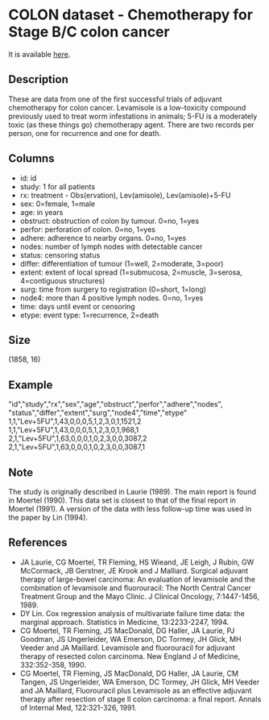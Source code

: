 # COLON dataset - Chemotherapy for Stage B/C colon cancer

It is available [here](https://vincentarelbundock.github.io/Rdatasets/datasets.html).

## Description

These are data from one of the first successful trials of adjuvant chemotherapy for colon cancer. Levamisole is a low-toxicity compound previously used to treat worm infestations in animals; 5-FU is a moderately toxic (as these things go) chemotherapy agent. There are two records per person, one for recurrence and one for death.

## Columns

- id: id
- study: 1 for all patients
- rx: treatment - Obs(ervation), Lev(amisole), Lev(amisole)+5-FU
- sex: 0=female, 1=male
- age: in years
- obstruct: obstruction of colon by tumour. 0=no, 1=yes
- perfor: perforation of colon. 0=no, 1=yes
- adhere: adherence to nearby organs. 0=no, 1=yes
- nodes: number of lymph nodes with detectable cancer
- status: censoring status
- differ: differentiation of tumour (1=well, 2=moderate, 3=poor)
- extent: extent of local spread (1=submucosa, 2=muscle, 3=serosa, 4=contiguous structures)
- surg: time from surgery to registration (0=short, 1=long)
- node4: more than 4 positive lymph nodes. 0=no, 1=yes
- time: days until event or censoring
- etype: event type: 1=recurrence, 2=death

## Size

(1858, 16)

## Example

"id","study","rx","sex","age","obstruct","perfor","adhere","nodes", \
"status","differ","extent","surg","node4","time","etype"
1,1,"Lev+5FU",1,43,0,0,0,5,1,2,3,0,1,1521,2
1,1,"Lev+5FU",1,43,0,0,0,5,1,2,3,0,1,968,1
2,1,"Lev+5FU",1,63,0,0,0,1,0,2,3,0,0,3087,2
2,1,"Lev+5FU",1,63,0,0,0,1,0,2,3,0,0,3087,1

## Note

The study is originally described in Laurie (1989). The main report is found in Moertel (1990). This data set is closest to that of the final report in Moertel (1991). A version of the data with less follow-up time was used in the paper by Lin (1994).

## References

- JA Laurie, CG Moertel, TR Fleming, HS Wieand, JE Leigh, J Rubin, GW McCormack, JB Gerstner, JE Krook and J Malliard. Surgical adjuvant therapy of large-bowel carcinoma: An evaluation of levamisole and the combination of levamisole and fluorouracil: The North Central Cancer Treatment Group and the Mayo Clinic. J Clinical Oncology, 7:1447-1456, 1989.
- DY Lin. Cox regression analysis of multivariate failure time data: the marginal approach. Statistics in Medicine, 13:2233-2247, 1994.
- CG Moertel, TR Fleming, JS MacDonald, DG Haller, JA Laurie, PJ Goodman, JS Ungerleider, WA Emerson, DC Tormey, JH Glick, MH Veeder and JA Maillard. Levamisole and fluorouracil for adjuvant therapy of resected colon carcinoma. New England J of Medicine, 332:352-358, 1990.
- CG Moertel, TR Fleming, JS MacDonald, DG Haller, JA Laurie, CM Tangen, JS Ungerleider, WA Emerson, DC Tormey, JH Glick, MH Veeder and JA Maillard, Fluorouracil plus Levamisole as an effective adjuvant therapy after resection of stage II colon carcinoma: a final report. Annals of Internal Med, 122:321-326, 1991.
